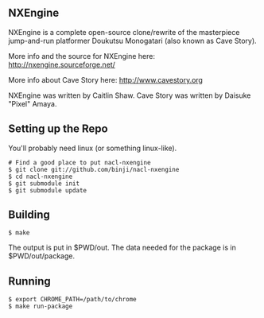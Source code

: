 NXEngine
--------

NXEngine is a complete open-source clone/rewrite of the masterpiece
jump-and-run platformer Doukutsu Monogatari (also known as Cave Story).

More info and the source for NXEngine here: http://nxengine.sourceforge.net/

More info about Cave Story here: http://www.cavestory.org

NXEngine was written by Caitlin Shaw.
Cave Story was written by Daisuke "Pixel" Amaya.


Setting up the Repo
-------------------

You'll probably need linux (or something linux-like).

    # Find a good place to put nacl-nxengine
    $ git clone git://github.com/binji/nacl-nxengine
    $ cd nacl-nxengine
    $ git submodule init
    $ git submodule update


Building
--------

    $ make

The output is put in $PWD/out. The data needed for the package is in
$PWD/out/package.


Running
-------

    $ export CHROME_PATH=/path/to/chrome
    $ make run-package
